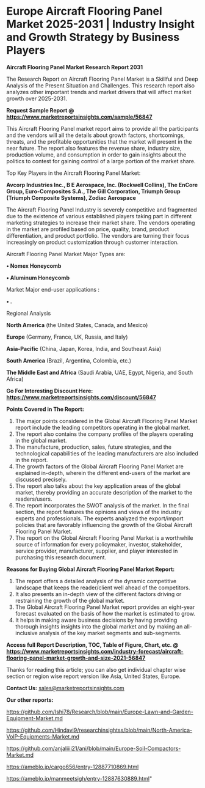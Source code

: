 # Europe Aircraft Flooring Panel Market 2025-2031 | Industry Insight and Growth Strategy by Business Players

<strong>Aircraft Flooring Panel Market Research Report 2031</strong>

The Research Report on Aircraft Flooring Panel Market is a Skillful and Deep Analysis of the Present Situation and Challenges. This research report also analyzes other important trends and market drivers that will affect market growth over 2025-2031.

<strong>Request Sample Report @ <a href=https://www.marketreportsinsights.com/sample/56847>https://www.marketreportsinsights.com/sample/56847</a></strong>

This Aircraft Flooring Panel market report aims to provide all the participants and the vendors will all the details about growth factors, shortcomings, threats, and the profitable opportunities that the market will present in the near future. The report also features the revenue share, industry size, production volume, and consumption in order to gain insights about the politics to contest for gaining control of a large portion of the market share.

Top Key Players in the Aircraft Flooring Panel Market:

<strong>Avcorp Industries Inc., B E Aerospace, Inc. (Rockwell Collins), The EnCore Group, Euro-Composites S.A., The Gill Corporation, Triumph Group (Triumph Composite Systems), Zodiac Aerospace</strong>

The Aircraft Flooring Panel Industry is severely competitive and fragmented due to the existence of various established players taking part in different marketing strategies to increase their market share. The vendors operating in the market are profiled based on price, quality, brand, product differentiation, and product portfolio. The vendors are turning their focus increasingly on product customization through customer interaction.

Aircraft Flooring Panel Market Major Types are:

<strong>• Nomex Honeycomb

• Aluminum Honeycomb</strong>

Market Major end-user applications :

<strong>• .</strong>

Regional Analysis

</u><strong><b>North America</b></strong> (the United States, Canada, and Mexico)

<strong><b>Europe </b></strong>(Germany, France, UK, Russia, and Italy)

<strong><b>Asia-Pacific</b></strong> (China, Japan, Korea, India, and Southeast Asia)

<strong><b>South America</b></strong> (Brazil, Argentina, Colombia, etc.)

<strong><b>The Middle East and Africa</b></strong> (Saudi Arabia, UAE, Egypt, Nigeria, and South Africa)

<strong>Go For Interesting Discount Here: <a href=https://www.marketreportsinsights.com/discount/56847>https://www.marketreportsinsights.com/discount/56847</a></strong>

<strong>Points Covered in The Report:</strong>
<ol>
  <li>The major points considered in the Global Aircraft Flooring Panel Market report include the leading competitors operating in the global market.</li>
  <li>The report also contains the company profiles of the players operating in the global market.</li>
  <li>The manufacture, production, sales, future strategies, and the technological capabilities of the leading manufacturers are also included in the report.</li>
  <li>The growth factors of the Global Aircraft Flooring Panel Market are explained in-depth, wherein the different end-users of the market are discussed precisely.</li>
  <li>The report also talks about the key application areas of the global market, thereby providing an accurate description of the market to the readers/users.</li>
  <li>The report incorporates the SWOT analysis of the market. In the final section, the report features the opinions and views of the industry experts and professionals. The experts analyzed the export/import policies that are favorably influencing the growth of the Global Aircraft Flooring Panel Market.</li>
  <li>The report on the Global Aircraft Flooring Panel Market is a worthwhile source of information for every policymaker, investor, stakeholder, service provider, manufacturer, supplier, and player interested in purchasing this research document.</li>
</ol>
<strong>Reasons for Buying Global Aircraft Flooring Panel Market Report:</strong>

<ol>
  <li>The report offers a detailed analysis of the dynamic competitive landscape that keeps the reader/client well ahead of the competitors.</li>
  <li>It also presents an in-depth view of the different factors driving or restraining the growth of the global market.</li>
  <li>The Global Aircraft Flooring Panel Market report provides an eight-year forecast evaluated on the basis of how the market is estimated to grow.</li>
  <li>It helps in making aware business decisions by having providing thorough insights insights into the global market and by making an all-inclusive analysis of the key market segments and sub-segments.</li>
</ol>
<strong>Access full Report Description, TOC, Table of Figure, Chart, etc. @ <a href=https://www.marketreportsinsights.com/industry-forecast/aircraft-flooring-panel-market-growth-and-size-2021-56847>https://www.marketreportsinsights.com/industry-forecast/aircraft-flooring-panel-market-growth-and-size-2021-56847</a></strong>


Thanks for reading this article; you can also get individual chapter wise section or region wise report version like Asia, United States, Europe.

<strong>Contact Us:</strong>
sales@marketreportsinsights.com

<strong>Our other reports:</strong>

<a href=https://github.com/Ishi78/Research/blob/main/Europe-Lawn-and-Garden-Equipment-Market.md>https://github.com/Ishi78/Research/blob/main/Europe-Lawn-and-Garden-Equipment-Market.md</a>

<a href=https://github.com/Hindavi9/researchinsightss/blob/main/North-America-VoIP-Equipments-Market.md>https://github.com/Hindavi9/researchinsightss/blob/main/North-America-VoIP-Equipments-Market.md</a>

<a href=https://github.com/anjaliiii21/ani/blob/main/Europe-Soil-Compactors-Market.md>https://github.com/anjaliiii21/ani/blob/main/Europe-Soil-Compactors-Market.md</a>

<a href=https://ameblo.jp/cargo656/entry-12887710869.html>https://ameblo.jp/cargo656/entry-12887710869.html</a>

<a href=https://ameblo.jp/manmeetsigh/entry-12887630889.html>https://ameblo.jp/manmeetsigh/entry-12887630889.html</a>"
